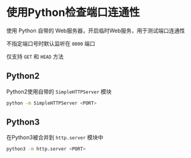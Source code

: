 # 使用Python检查端口连通性

使用 Python 自带的 Web服务器，开启临时Web服务，用于测试端口连通性

不指定端口号时默认监听在 `8000` 端口

仅支持 `GET` 和 `HEAD` 方法

## Python2

Python2使用自带的 `SimpleHTTPServer` 模块

```bash
python -m SimpleHTTPServer <PORT>
```



## Python3

在Python3被合并到 `http.server` 模块中

```bash
python3 -m http.server <PORT>
```

